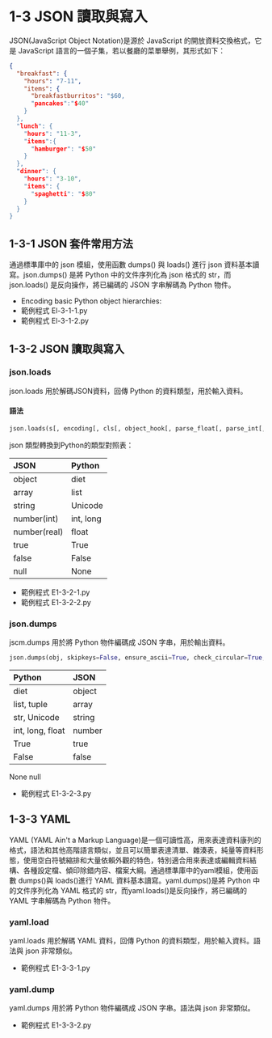 # 1-3 JSON 讀取與寫入
JSON(JavaScript Object Notation)是源於 JavaScript 的開放資料交換格式，它是 JavaScript 語言的一個子集，若以餐廳的菜單舉例，其形式如下：
```json
{
  "breakfast": {
    "hours": "7-11",
    "items": {
      "breakfastburritos": "$60,
      "pancakes":"$40"
    }
  },
  "lunch": {
    "hours": "11-3",
    "items":{
      "hamburger": "$50"
    }
  },
  "dinner": {
    "hours": "3-10",
    "items": {
      "spaghetti": "$80"
    }
  }
}
```

## 1-3-1 JSON 套件常用方法
通過標準庫中的 json 模組，使用函數 dumps() 與 loads() 進行 json 資料基本讀寫。json.dumps() 是將 Python 中的文件序列化為 json 格式的 str，而 json.loads() 是反向操作，將已編碼的 JSON 字串解碼為 Python 物件。
- Encoding basic Python object hierarchies:
- 範例程式 El-3-1-1.py
- 範例程式 El-3-1-2.py

## 1-3-2 JSON 讀取與寫入

### json.loads
json.loads 用於解碼JSON資料，回傳 Python 的資料類型，用於輸入資料。

#### 語法 

```python
json.loads(s[, encoding[, cls[, object_hook[, parse_float[, parse_int[, panse_constant[, object_pairs_hook[, **kw]]]]]]]]) 
```

json 類型轉換到Python的類型對照表：

JSON | Python 
:---- | :----
object | diet 
array | list 
string | Unicode 
number(int) | int, long 
number(real) | float 
true | True 
false | False 
null | None 

- 範例程式 E1-3-2-1.py
- 範例程式 E1-3-2-2.py

### json.dumps 

jscm.dumps 用於將 Python 物件編碼成 JSON 字串，用於輸出資料。
```python
json.dumps(obj, skipkeys=False, ensure_ascii=True, check_circular=True, allow_nan=True, cls=None, indent=None, separators=None, encoding='utf-8', default=None, sort_keys=False, **kw) 
```

Python | JSON
:---- | :----
diet | object
list, tuple | array
str, Unicode | string
int, long, float | number
True | true
False | false
None null 

- 範例程式 E1-3-2-3.py

## 1-3-3 YAML
YAML (YAML Ain't a Markup Language)是一個可讀性高，用來表達資料康列的格式，語法和其他高階語言類似，並且可以簡單表達清單、雜湊表，純量等資料形態，使用空白符號縮排和大量依賴外觀的特色，特別適合用來表達或編輯資料結構、各種設定檔、傾印除錯内容、檔案大綱。通過標準庫中的yaml模組，使用函數 dumps()與 loads()進行 YAML 資料基本讀寫。yaml.dumps()是將 Python 中的文件序列化為 YAML 格式的 str，而yaml.loads()是反向操作，將已編碼的 YAML 字串解碼為 Python 物件。

### yaml.load 
yaml.loads 用於解碼 YAML 資料，回傳 Python 的資料類型，用於輸入資料。語法與 json 非常類似。
- 範例程式 E1-3-3-1.py

### yaml.dump
yaml.dumps 用於將 Python 物件編碼成 JSON 字串。語法與 json 非常類似。
- 範例程式 E1-3-3-2.py



